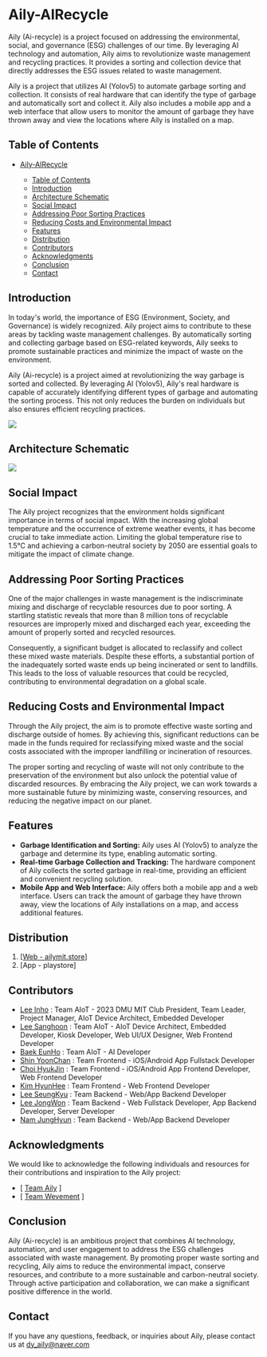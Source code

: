 # Aily-AIRecycle

Aily (Ai-recycle) is a project focused on addressing the environmental, social, and governance (ESG) challenges of our time. By leveraging AI technology and automation, Aily aims to revolutionize waste management and recycling practices. It provides a sorting and collection device that directly addresses the ESG issues related to waste management.

Aily is a project that utilizes AI (Yolov5) to automate garbage sorting and collection. It consists of real hardware that can identify the type of garbage and automatically sort and collect it. Aily also includes a mobile app and a web interface that allow users to monitor the amount of garbage they have thrown away and view the locations where Aily is installed on a map.

## Table of Contents

- [Aily-AIRecycle](#aily-airecycle)

  - [Table of Contents](#table-of-contents)
  - [Introduction](#introduction)
  - [Architecture Schematic](#architecture-schematic)
  - [Social Impact](#social-impact)
  - [Addressing Poor Sorting Practices](#addressing-poor-sorting-practices)
  - [Reducing Costs and Environmental Impact](#reducing-costs-and-environmental-impact)
  - [Features](#features)
  - [Distribution](#distribution)
  - [Contributors](#contributors)
  - [Acknowledgments](#acknowledgments)
  - [Conclusion](#conclusion)
  - [Contact](#contact)

## Introduction

In today's world, the importance of ESG (Environment, Society, and Governance) is widely recognized. Aily project aims to contribute to these areas by tackling waste management challenges. By automatically sorting and collecting garbage based on ESG-related keywords, Aily seeks to promote sustainable practices and minimize the impact of waste on the environment.

Aily (Ai-recycle) is a project aimed at revolutionizing the way garbage is sorted and collected. By leveraging AI (Yolov5), Aily's real hardware is capable of accurately identifying different types of garbage and automating the sorting process. This not only reduces the burden on individuals but also ensures efficient recycling practices.

<img src="https://github.com/Aily-AIRecycle/.github/assets/101442533/bc3e24ca-30a8-44b1-87ae-a1a9916c02dd.png">

## Architecture Schematic
<img src="https://user-images.githubusercontent.com/95608811/258773984-47cc07f8-d173-425a-96d5-4303a5946e73.png">

## Social Impact

The Aily project recognizes that the environment holds significant importance in terms of social impact. With the increasing global temperature and the occurrence of extreme weather events, it has become crucial to take immediate action. Limiting the global temperature rise to 1.5℃ and achieving a carbon-neutral society by 2050 are essential goals to mitigate the impact of climate change.

## Addressing Poor Sorting Practices

One of the major challenges in waste management is the indiscriminate mixing and discharge of recyclable resources due to poor sorting. A startling statistic reveals that more than 8 million tons of recyclable resources are improperly mixed and discharged each year, exceeding the amount of properly sorted and recycled resources.

Consequently, a significant budget is allocated to reclassify and collect these mixed waste materials. Despite these efforts, a substantial portion of the inadequately sorted waste ends up being incinerated or sent to landfills. This leads to the loss of valuable resources that could be recycled, contributing to environmental degradation on a global scale.

## Reducing Costs and Environmental Impact

Through the Aily project, the aim is to promote effective waste sorting and discharge outside of homes. By achieving this, significant reductions can be made in the funds required for reclassifying mixed waste and the social costs associated with the improper landfilling or incineration of resources.

The proper sorting and recycling of waste will not only contribute to the preservation of the environment but also unlock the potential value of discarded resources. By embracing the Aily project, we can work towards a more sustainable future by minimizing waste, conserving resources, and reducing the negative impact on our planet.


## Features

- **Garbage Identification and Sorting:** Aily uses AI (Yolov5) to analyze the garbage and determine its type, enabling automatic sorting.
- **Real-time Garbage Collection and Tracking:** The hardware component of Aily collects the sorted garbage in real-time, providing an efficient and convenient recycling solution.
- **Mobile App and Web Interface:** Aily offers both a mobile app and a web interface. Users can track the amount of garbage they have thrown away, view the locations of Aily installations on a map, and access additional features.

## Distribution

1. [[Web - ailymit.store](https://ailymit.store)]
2. [App - playstore]

## Contributors

- [Lee Inho](https://github.com/2inlee) : Team AIoT - 2023 DMU MIT Club President, Team Leader, Project Manager, AIoT Device Architect, Embedded Developer
- [Lee Sanghoon](https://github.com/dltkdgns00) : Team AIoT - AIoT Device Architect, Embedded Developer, Kiosk Developer, Web UI/UX Designer, Web Frontend Developer
- [Baek EunHo](https://github.com/BackEunHo) : Team AIoT - AI Developer
- [Shin YoonChan](https://github.com/SHINYOONCHAN) : Team Frontend - iOS/Android App Fullstack Developer
- [Choi HyukJin](https://github.com/Duxpiex) : Team Frontend - iOS/Android App Frontend Developer, Web Frontend Developer
- [Kim HyunHee](https://github.com/hyeonhe) : Team Frontend - Web Frontend Developer
- [Lee SeungKyu](https://github.com/vlqhel3440) : Team Backend - Web/App Backend Developer
- [Lee JongWon](https://github.com/LJW22222) : Team Backend - Web Fullstack Developer, App Backend Developer, Server Developer
- [Nam JungHyun](https://github.com/NamJungHyeon) : Team Backend - Web/App Backend Developer

## Acknowledgments

We would like to acknowledge the following individuals and resources for their contributions and inspiration to the Aily project:

- [ [Team Aily](https://github.com/Aily-AIRecycle) ]
- [ [Team Wevement](https://github.com/wevement) ]

## Conclusion

Aily (Ai-recycle) is an ambitious project that combines AI technology, automation, and user engagement to address the ESG challenges associated with waste management. By promoting proper waste sorting and recycling, Aily aims to reduce the environmental impact, conserve resources, and contribute to a more sustainable and carbon-neutral society. Through active participation and collaboration, we can make a significant positive difference in the world.

## Contact

If you have any questions, feedback, or inquiries about Aily, please contact us at <dy_aily@naver.com>
